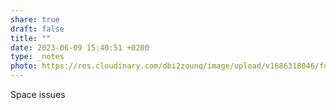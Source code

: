 ```yaml
---
share: true
draft: false
title: ""
date: 2023-06-09 15:40:51 +0200
type: _notes
photo: https://res.cloudinary.com/dbi2zounq/image/upload/v1686318046/fdkmztifttfy61cijvis.jpg
---
```


Space issues
